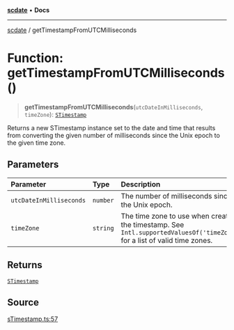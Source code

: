 [**scdate**](../README.md) • **Docs**

---

[scdate](../README.md) / getTimestampFromUTCMilliseconds

# Function: getTimestampFromUTCMilliseconds()

> **getTimestampFromUTCMilliseconds**(`utcDateInMilliseconds`, `timeZone`): [`STimestamp`](../classes/STimestamp.md)

Returns a new STimestamp instance set to the date and time that results from
converting the given number of milliseconds since the Unix epoch to the given
time zone.

## Parameters

| Parameter               | Type     | Description                                                                                                                |
| :---------------------- | :------- | :------------------------------------------------------------------------------------------------------------------------- |
| `utcDateInMilliseconds` | `number` | The number of milliseconds since the Unix epoch.                                                                           |
| `timeZone`              | `string` | The time zone to use when creating the timestamp. See `Intl.supportedValuesOf('timeZone')` for a list of valid time zones. |

## Returns

[`STimestamp`](../classes/STimestamp.md)

## Source

[sTimestamp.ts:57](https://github.com/ericvera/scdate/blob/main/src/sTimestamp.ts#L57)

